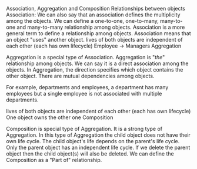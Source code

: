 Association, Aggregation and Composition
Relationships between objects
Association: 
We can also say that an association defines the multiplicity among the objects. We can define a one-to-one, one-to-many, many-to-one and many-to-many relationship among objects. Association is a more general term to define a relationship among objects. Association means that an object "uses" another object. 
lives of both objects are independent of each other (each has own lifecycle)
Employee -> Managers
Aggregation

Aggregation is a special type of Association. Aggregation is "*the*" relationship among objects. We can say it is a direct association among the objects. In Aggregation, the direction specifies which object contains the other object. There are mutual dependencies among objects.

For example, departments and employees, a department has many employees but a single employee is not associated with multiple departments.
 
lives of both objects are independent of each other (each has own lifecycle)
One object owns the other one
Composition

Composition is special type of Aggregation. It is a strong type of Aggregation. In this type of Aggregation the child object does not have their own life cycle. The child object's life depends on the parent's life cycle. Only the parent object has an independent life cycle. If we delete the parent object then the child object(s) will also be deleted. We can define the Composition as a "Part of" relationship.
 
 
